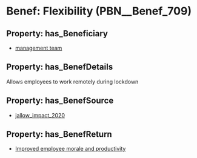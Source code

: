 # Benef: __Flexibility__ (PBN__Benef_709)

## Property: has_Beneficiary

* [management team](../Stakeholder/PBN__Stakeholder_292)

## Property: has_BenefDetails

Allows employees to work remotely during lockdown

## Property: has_BenefSource

* [jallow_impact_2020](../Article/PBN__Article_141)

## Property: has_BenefReturn

* [Improved employee morale and productivity](../BenefReturn/PBN__BenefReturn_761)

